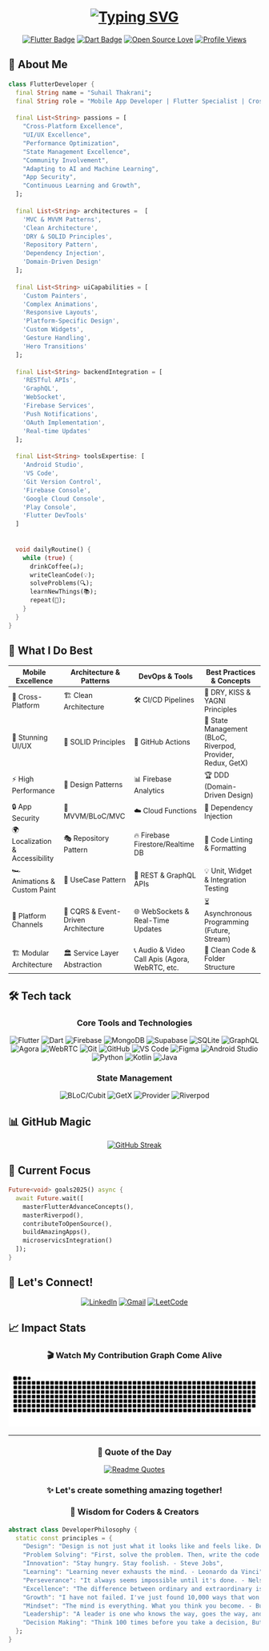 <div align="center">

# [![Typing SVG](https://readme-typing-svg.demolab.com?font=Fira+Code&weight=600&size=30&duration=3000&pause=1000&color=00E2FF&random=false&width=600&lines=Hello+%F0%9F%91%8B+I'm+Flutter+Developer+|+Mobile+App+Specialist;Crafting+Beautiful+Mobile+Apps;Building+Digital+Experiences)](https://git.io/typing-svg)

[![Flutter Badge](https://img.shields.io/badge/Flutter-Expert-02569B?style=for-the-badge&logo=flutter&logoColor=white&labelColor=082032)](https://flutter.dev)
[![Dart Badge](https://img.shields.io/badge/Dart-Wizard-0175C2?style=for-the-badge&logo=dart&logoColor=white&labelColor=082032)](https://dart.dev)
[![Open Source Love](https://img.shields.io/badge/Open%20Source-%E2%9D%A4-red?style=for-the-badge&labelColor=082032)](https://github.com/suhailthakrani)
[![Profile Views](https://komarev.com/ghpvc/?username=suhailthakrani&style=for-the-badge&color=blueviolet&labelColor=082032)](https://github.com/suhailthakrani)

</div>

## 🚀 About Me

```dart
class FlutterDeveloper {
  final String name = "Suhail Thakrani";
  final String role = "Mobile App Developer | Flutter Specialist | Cross Platform App Developer";

  final List<String> passions = [
    "Cross-Platform Excellence",
    "UI/UX Excellence",
    "Performance Optimization",
    "State Management Excellence",
    "Community Involvement",
    "Adapting to AI and Machine Learning",
    "App Security",
    "Continuous Learning and Growth",
  ];

  final List<String> architectures =  [
    'MVC & MVVM Patterns',
    'Clean Architecture',
    'DRY & SOLID Principles',
    'Repository Pattern',
    'Dependency Injection',
    'Domain-Driven Design'
  ];

  final List<String> uiCapabilities = [
    'Custom Painters',
    'Complex Animations',
    'Responsive Layouts',
    'Platform-Specific Design',
    'Custom Widgets',
    'Gesture Handling',
    'Hero Transitions'
  ];

  final List<String> backendIntegration = [
    'RESTful APIs',
    'GraphQL',
    'WebSocket',
    'Firebase Services',
    'Push Notifications',
    'OAuth Implementation',
    'Real-time Updates'
  ];

  final List<String> toolsExpertise: [
    'Android Studio',
    'VS Code',
    'Git Version Control',
    'Firebase Console',
    'Google Cloud Console',
    'Play Console',
    'Flutter DevTools'
  ]

  
  void dailyRoutine() {
    while (true) {
      drinkCoffee(☕);
      writeCleanCode(💡);
      solveProblems(🔍);
      learnNewThings(📚);
      repeat(🔄);
    }
  }
}
```

## 💫 What I Do Best

<div align="center">

| Mobile Excellence | Architecture & Patterns | DevOps & Tools | Best Practices & Concepts |
|------------------|------------------------|----------------|------------------------|
| 📱 Cross-Platform | 🏗️ Clean Architecture | 🛠️ CI/CD Pipelines | 🎯 DRY, KISS & YAGNI Principles |
| 🎨 Stunning UI/UX | 📐 SOLID Principles | 🔄 GitHub Actions | 🚦 State Management (BLoC, Riverpod, Provider, Redux, GetX) |
| ⚡ High Performance | 🧩 Design Patterns | 📊 Firebase Analytics | 🏆 DDD (Domain-Driven Design) |
| 🔒 App Security | 🏢 MVVM/BLoC/MVC | ☁️ Cloud Functions | 🔗 Dependency Injection |
| 🌍 Localization & Accessibility | 🎭 Repository Pattern | 🔥 Firebase Firestore/Realtime DB | 📏 Code Linting & Formatting |
| 🏎️ Animations & Custom Paint | 🎯 UseCase Pattern | 📡 REST & GraphQL APIs | 💡 Unit, Widget & Integration Testing |
| 🔧 Platform Channels | 🔀 CQRS & Event-Driven Architecture | 🌐 WebSockets & Real-Time Updates | ⏳ Asynchronous Programming (Future, Stream) |
| 🏗️ Modular Architecture | 🏛️ Service Layer Abstraction | 📞 Audio & Video Call Apis (Agora, WebRTC, etc. | 📂 Clean Code & Folder Structure |

</div>

## 🛠️ Tech tack

<div align="center">

### Core Tools and Technologies
![Flutter](https://img.shields.io/badge/Flutter-%2302569B.svg?style=for-the-badge&logo=Flutter&logoColor=white)
![Dart](https://img.shields.io/badge/Dart-%230175C2.svg?style=for-the-badge&logo=Dart&logoColor=white)
![Firebase](https://img.shields.io/badge/Firebase-%23039BE5.svg?style=for-the-badge&logo=Firebase&logoColor=white)
![MongoDB](https://img.shields.io/badge/MongoDB-%23008139.svg?style=for-the-badge&logo=MongoDB&logoColor=white)
![Supabase](https://img.shields.io/badge/Supabase-%2300C7B7.svg?style=for-the-badge&logo=Supabase&logoColor=white)
![SQLite](https://img.shields.io/badge/SQLite-%2307405E.svg?style=for-the-badge&logo=SQLite&logoColor=white)
![GraphQL](https://img.shields.io/badge/GraphQL-%23E10098.svg?style=for-the-badge&logo=GraphQL&logoColor=white)
![Agora](https://img.shields.io/badge/Agora-%232A9D8E.svg?style=for-the-badge&logo=Agora&logoColor=white)
![WebRTC](https://img.shields.io/badge/WebRTC-%23006A5D.svg?style=for-the-badge&logo=WebRTC&logoColor=white)
![Git](https://img.shields.io/badge/Git-%23F1502F.svg?style=for-the-badge&logo=git&logoColor=white)
![GitHub](https://img.shields.io/badge/GitHub-%23121011.svg?style=for-the-badge&logo=github&logoColor=white)
![VS Code](https://img.shields.io/badge/VS%20Code-%23007ACC.svg?style=for-the-badge&logo=visual-studio-code&logoColor=white)
![Figma](https://img.shields.io/badge/Figma-%23F24E1E.svg?style=for-the-badge&logo=figma&logoColor=white)
![Android Studio](https://img.shields.io/badge/Android%20Studio-%233DDC84.svg?style=for-the-badge&logo=android-studio&logoColor=white)
![Python](https://img.shields.io/badge/Python-%2338A1F3.svg?style=for-the-badge&logo=python&logoColor=white)
![Kotlin](https://img.shields.io/badge/Kotlin-%230095D5.svg?style=for-the-badge&logo=kotlin&logoColor=white)
![Java](https://img.shields.io/badge/Java-%23F8981D.svg?style=for-the-badge&logo=java&logoColor=white)


### State Management
![BLoC/Cubit](https://img.shields.io/badge/Bloc-Pattern-FF5722?style=for-the-badge&logo=flutter&logoColor=white)
![GetX](https://img.shields.io/badge/GetX-Framework-9C27B0?style=for-the-badge&logo=flutter&logoColor=white)
![Provider](https://img.shields.io/badge/Provider-State-00C853?style=for-the-badge&logo=flutter&logoColor=white)
![Riverpod](https://img.shields.io/badge/Riverpod-Next_Gen-0288D1?style=for-the-badge&logo=flutter&logoColor=white)

</div>

<!-- ## 🌟 Featured Projects

<div align="center">

<table>
  <tr>
    <td align="center">
      <a href="project-link">
        <img src="/api/placeholder/320/180" width="320px" alt="Project 1"/><br/>
        <sub><b>🏆 Super App</b></sub>
      </a>
      <br/>
      <sub>1M+ Downloads</sub>
    </td>
    <td align="center">
      <a href="project-link">
        <img src="/api/placeholder/320/180" width="320px" alt="Project 2"/><br/>
        <sub><b>🎮 Game App</b></sub>
      </a>
      <br/>
      <sub>Featured on Play Store</sub>
    </td>
  </tr>
</table>

</div> -->

## 📊 GitHub Magic

<div align="center">

[![GitHub Streak](https://github-readme-streak-stats.herokuapp.com/?user=suhailthakrani&theme=tokyonight&hide_border=true&background=0D1117&stroke=00E2FF&ring=00E2FF&fire=FF6B6B&currStreakNum=00E2FF&sideNums=00E2FF&currStreakLabel=00E2FF&sideLabels=00E2FF&dates=4C5462)](https://github.com/suhailthakrani)

</div>

## 🎯 Current Focus

```dart
Future<void> goals2025() async {
  await Future.wait([
    masterFlutterAdvanceConcepts(),
    masterRiverpod(),
    contributeToOpenSource(),
    buildAmazingApps(),
    microservicsIntegration()
  ]);
}
```

<!-- ## 💡 Blog & Contributions

- 📝 [Medium Articles](todolink)
- 🎥 [YouTube Tutorials](todolink)
- 🔗 [Stack Overflow](todolink)
- 🌐 [Personal Website](todolink) -->

## 🤝 Let's Connect!

<div align="center">

[![LinkedIn](https://img.shields.io/badge/LinkedIn-%230077B5.svg?style=for-the-badge&logo=linkedin&logoColor=white)](https://www.linkedin.com/in/suhailthakrani/)
[![Gmail](https://img.shields.io/badge/Email-%23D14836.svg?style=for-the-badge&logo=gmail&logoColor=white)](mailto:suhailthakrani12@gmail.com)
[![LeetCode](https://img.shields.io/badge/LeetCode-000000?style=for-the-badge&logo=LeetCode&logoColor=#d16c06)](https://leetcode.com/suhailthakrani/)
<!-- [![Twitter](https://img.shields.io/badge/Twitter-%231DA1F2.svg?style=for-the-badge&logo=Twitter&logoColor=white)](todo)
[![Medium](https://img.shields.io/badge/Medium-12100E?style=for-the-badge&logo=medium&logoColor=white)](todo)
[![YouTube](https://img.shields.io/badge/YouTube-%23FF0000.svg?style=for-the-badge&logo=YouTube&logoColor=white)](todo) -->

</div>

## 📈 Impact Stats

<!-- <div align="center">

| Metric | Count |
|--------|--------|
| 📱 Apps Published | 15+ |
| ⭐ Github Stars | 500+ |
| 👥 Users Reached | 1M+ |
| 🎯 Packages Published | 10+ |

</div> -->

<div align="center">

### 🎬 Watch My Contribution Graph Come Alive

![Snake animation](https://raw.githubusercontent.com/suhailthakrani/suhailthakrani/b5a0c10c1d2945157dc33e6f8d11cc55b23f167e/github-contribution-grid-snake.svg)

</div>

---

<div align="center">

### 💭 Quote of the Day

[![Readme Quotes](https://quotes-github-readme.vercel.app/api?type=horizontal&theme=dark)](https://github.com/suhailthakrani)

</div>

<div align="center">

### ✨ Let's create something amazing together!

</div>

<div align="center">

### 📜 Wisdom for Coders & Creators

</div>

```dart
abstract class DeveloperPhilosophy {
  static const principles = {
    "Design": "Design is not just what it looks like and feels like. Design is how it works. - Steve Jobs",
    "Problem Solving": "First, solve the problem. Then, write the code. - John Johnson",
    "Innovation": "Stay hungry. Stay foolish. - Steve Jobs",
    "Learning": "Learning never exhausts the mind. - Leonardo da Vinci",
    "Perseverance": "It always seems impossible until it's done. - Nelson Mandela",
    "Excellence": "The difference between ordinary and extraordinary is that little extra. - Jimmy Johnson",
    "Growth": "I have not failed. I've just found 10,000 ways that won't work. - Thomas Edison",
    "Mindset": "The mind is everything. What you think you become. - Buddha",
    "Leadership": "A leader is one who knows the way, goes the way, and shows the way. - John Maxwell",
    "Decision Making": "Think 100 times before you take a decision, But once that decision is taken, stand by it as one man. - Quaid-e-Azam"
  };
}
```


